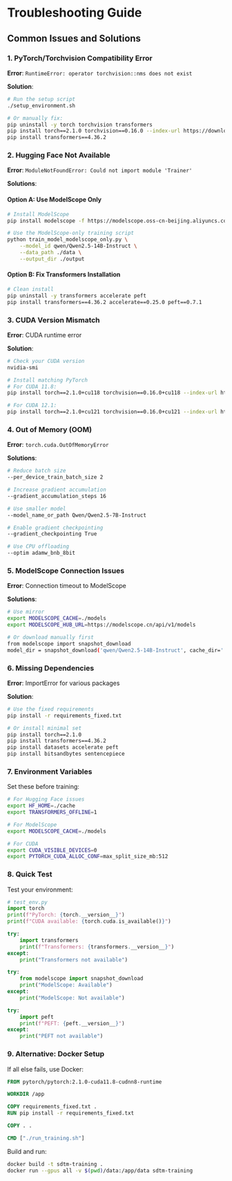 # Troubleshooting Guide

## Common Issues and Solutions

### 1. PyTorch/Torchvision Compatibility Error

**Error**: `RuntimeError: operator torchvision::nms does not exist`

**Solution**:
```bash
# Run the setup script
./setup_environment.sh

# Or manually fix:
pip uninstall -y torch torchvision transformers
pip install torch==2.1.0 torchvision==0.16.0 --index-url https://download.pytorch.org/whl/cu118
pip install transformers==4.36.2
```

### 2. Hugging Face Not Available

**Error**: `ModuleNotFoundError: Could not import module 'Trainer'`

**Solutions**:

#### Option A: Use ModelScope Only
```bash
# Install ModelScope
pip install modelscope -f https://modelscope.oss-cn-beijing.aliyuncs.com/releases/repo.html

# Use the ModelScope-only training script
python train_model_modelscope_only.py \
    --model_id qwen/Qwen2.5-14B-Instruct \
    --data_path ./data \
    --output_dir ./output
```

#### Option B: Fix Transformers Installation
```bash
# Clean install
pip uninstall -y transformers accelerate peft
pip install transformers==4.36.2 accelerate==0.25.0 peft==0.7.1
```

### 3. CUDA Version Mismatch

**Error**: CUDA runtime error

**Solution**:
```bash
# Check your CUDA version
nvidia-smi

# Install matching PyTorch
# For CUDA 11.8:
pip install torch==2.1.0+cu118 torchvision==0.16.0+cu118 --index-url https://download.pytorch.org/whl/cu118

# For CUDA 12.1:
pip install torch==2.1.0+cu121 torchvision==0.16.0+cu121 --index-url https://download.pytorch.org/whl/cu121
```

### 4. Out of Memory (OOM)

**Error**: `torch.cuda.OutOfMemoryError`

**Solutions**:
```bash
# Reduce batch size
--per_device_train_batch_size 2

# Increase gradient accumulation
--gradient_accumulation_steps 16

# Use smaller model
--model_name_or_path Qwen/Qwen2.5-7B-Instruct

# Enable gradient checkpointing
--gradient_checkpointing True

# Use CPU offloading
--optim adamw_bnb_8bit
```

### 5. ModelScope Connection Issues

**Error**: Connection timeout to ModelScope

**Solutions**:
```bash
# Use mirror
export MODELSCOPE_CACHE=./models
export MODELSCOPE_HUB_URL=https://modelscope.cn/api/v1/models

# Or download manually first
from modelscope import snapshot_download
model_dir = snapshot_download('qwen/Qwen2.5-14B-Instruct', cache_dir='./models')
```

### 6. Missing Dependencies

**Error**: ImportError for various packages

**Solution**:
```bash
# Use the fixed requirements
pip install -r requirements_fixed.txt

# Or install minimal set
pip install torch==2.1.0
pip install transformers==4.36.2
pip install datasets accelerate peft
pip install bitsandbytes sentencepiece
```

### 7. Environment Variables

Set these before training:
```bash
# For Hugging Face issues
export HF_HOME=./cache
export TRANSFORMERS_OFFLINE=1

# For ModelScope
export MODELSCOPE_CACHE=./models

# For CUDA
export CUDA_VISIBLE_DEVICES=0
export PYTORCH_CUDA_ALLOC_CONF=max_split_size_mb:512
```

### 8. Quick Test

Test your environment:
```python
# test_env.py
import torch
print(f"PyTorch: {torch.__version__}")
print(f"CUDA available: {torch.cuda.is_available()}")

try:
    import transformers
    print(f"Transformers: {transformers.__version__}")
except:
    print("Transformers not available")

try:
    from modelscope import snapshot_download
    print("ModelScope: Available")
except:
    print("ModelScope: Not available")

try:
    import peft
    print(f"PEFT: {peft.__version__}")
except:
    print("PEFT not available")
```

### 9. Alternative: Docker Setup

If all else fails, use Docker:
```dockerfile
FROM pytorch/pytorch:2.1.0-cuda11.8-cudnn8-runtime

WORKDIR /app

COPY requirements_fixed.txt .
RUN pip install -r requirements_fixed.txt

COPY . .

CMD ["./run_training.sh"]
```

Build and run:
```bash
docker build -t sdtm-training .
docker run --gpus all -v $(pwd)/data:/app/data sdtm-training
```
